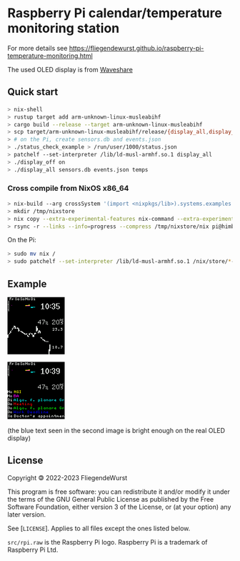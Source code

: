 # Raspberry Pi calendar/temperature monitoring station

For more details see https://fliegendewurst.github.io/raspberry-pi-temperature-monitoring.html

The used OLED display is from [Waveshare](https://www.waveshare.com/wiki/1.5inch_RGB_OLED_Module)

## Quick start

```bash
> nix-shell
> rustup target add arm-unknown-linux-musleabihf
> cargo build --release --target arm-unknown-linux-musleabihf
> scp target/arm-unknown-linux-musleabihf/release/{display_all,display_off,refresh_json,take_measurement,status_check_example} 'pi@raspberrypi:~'
> # on the Pi, create sensors.db and events.json
> ./status_check_example > /run/user/1000/status.json
> patchelf --set-interpreter /lib/ld-musl-armhf.so.1 display_all
> ./display_off on
> ./display_all sensors.db events.json temps
```

### Cross compile from NixOS x86_64

```bash
> nix-build --arg crossSystem '(import <nixpkgs/lib>).systems.examples.muslpi' -E 'with import <nixpkgs> {}; pkgsCross.muslpi.callPackage ./. { }'
> mkdir /tmp/nixstore
> nix copy --extra-experimental-features nix-command --extra-experimental-features flakes --no-check-sigs --to /tmp/nixstore $(readlink -f result)
> rsync -r --links --info=progress --compress /tmp/nixstore/nix pi@himbeere-null:~/
```

On the Pi:
```bash
> sudo mv nix /
> sudo patchelf --set-interpreter /lib/ld-musl-armhf.so.1 /nix/store/*-raspi-oled-*-infdev-*/bin/*
```

## Example

![temperature graph](./images/temps.png)

![events](./images/events.png)

(the blue text seen in the second image is bright enough on the real OLED display)

## License

Copyright 🄯 2022-2023 FliegendeWurst

This program is free software: you can redistribute it and/or modify
it under the terms of the GNU General Public License as published by
the Free Software Foundation, either version 3 of the License, or
(at your option) any later version.

See [`LICENSE`]. Applies to all files except the ones listed below.

`src/rpi.raw` is the Raspberry Pi logo. Raspberry Pi is a trademark of Raspberry Pi Ltd.